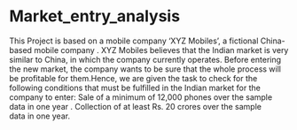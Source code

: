 # Market_entry_analysis
This Project is based on a mobile company ‘XYZ Mobiles’, a fictional China-based mobile company . XYZ Mobiles believes that the Indian market is very similar to China, in which the company currently operates. Before entering the new market, the company wants to be sure that the whole process will be profitable for them.Hence, we are given the task to check for the following conditions that must be fulfilled in the Indian market for the company to enter: Sale of a minimum of 12,000 phones over the sample data in one year . Collection of at least Rs. 20 crores over the sample data in one year.
